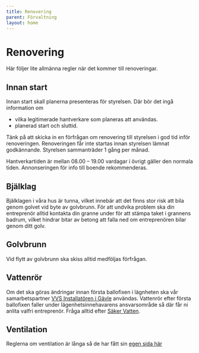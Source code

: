 ```yaml
---
title: Renovering
parent: Förvaltning
layout: home
---
```


# Renovering

Här följer lite allmänna regler när det kommer till renoveringar.

## Innan start

Innan start skall planerna presenteras för styrelsen. Där bör det ingå information om  
- vilka legitimerade hantverkare som planeras att användas.  
- planerad start och sluttid.  

Tänk på att skicka in en förfrågan om renovering till styrelsen i god tid inför renoveringen. Renoveringen får inte startas innan styrelsen lämnat godkännande. Styrelsen sammanträder 1 gång per månad.  

Hantverkartiden är mellan 08.00 – 19.00 vardagar i övrigt gäller den normala tiden. Annonseringen för info till boende rekommenderas.  


## Bjälklag

Bjälklagen i våra hus är tunna, vilket innebär att det finns stor risk att bila genom golvet vid byte av golvbrunn. För att undvika problem ska din entreprenör alltid kontakta din granne under för att stämpa taket i grannens badrum, vilket hindrar bitar av betong att falla ned om entreprenören bilar genom ditt golv.

## Golvbrunn

Vid flytt av golvbrunn ska skiss alltid medföljas förfrågan.

## Vattenrör

Om det ska göras ändringar innan första ballofixen i lägnheten ska vår samarbetspartner [VVS Installatören i Gävle](https://vvsinstallatoren.se/) användas. Vattenrör efter första ballofixen faller under lägenhetsinnehavarens ansvarsområde så där får ni anlita valfri entreprenör. Fråga alltid efter [Säker Vatten](https://sakervatten.se/).

## Ventilation

Reglerna om ventilation är långa så de har fått sin [egen sida här](ventilation)
